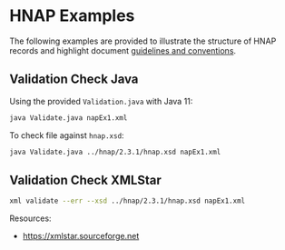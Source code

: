 # HNAP Examples

The following examples are provided to illustrate the structure of HNAP records and highlight document [guidelines and conventions](../hnap/2.3.1/HNAP.md).

## Validation Check Java

Using the provided ``Validation.java`` with Java 11:

```bash
java Validate.java napEx1.xml 
```

To check file against ``hnap.xsd``:
```bash
java Validate.java ../hnap/2.3.1/hnap.xsd napEx1.xml 
```

## Validation Check XMLStar

```bash
xml validate --err --xsd ../hnap/2.3.1/hnap.xsd napEx1.xml  
```
Resources:

* https://xmlstar.sourceforge.net